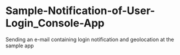 # Sample-Notification-of-User-Login_Console-App
Sending an e-mail containing login notification and geolocation at the sample app

